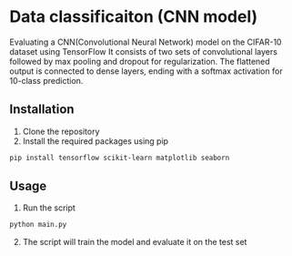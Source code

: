 # Data classificaiton (CNN model)

Evaluating a CNN(Convolutional Neural Network) model on the CIFAR-10 dataset using TensorFlow
It consists of two sets of convolutional layers followed by max pooling and dropout for regularization. The flattened output is connected to dense layers, ending with a softmax activation for 10-class prediction.

## Installation

1. Clone the repository
2. Install the required packages using pip
```bash
pip install tensorflow scikit-learn matplotlib seaborn
```
## Usage

1. Run the script
```bash
python main.py
```
2. The script will train the model and evaluate it on the test set


